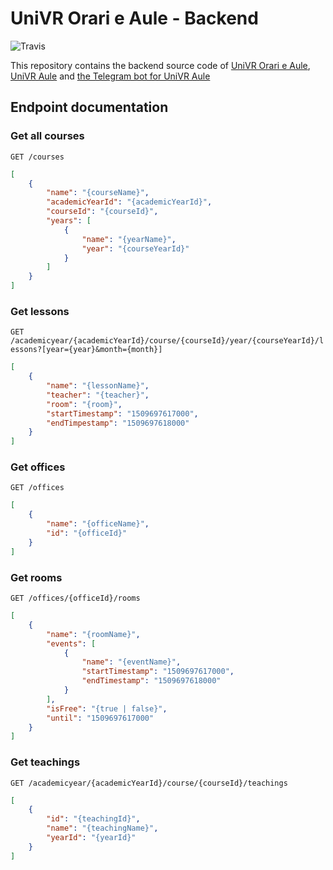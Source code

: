 # UniVR Orari e Aule - Backend

![Travis](https://travis-ci.org/francescotonini/univrorari-backend.svg?branch=master)

This repository contains the backend source code of [UniVR Orari e Aule](https://github.com/francescotonini/univrorari-app), [UniVR Aule](https://github.com/francescotonini/univraule) and 
[the Telegram bot for UniVR Aule](https://t.me/univraulebot)

## Endpoint documentation
### Get all courses
`GET /courses`

```json
[
	{
		"name": "{courseName}",
		"academicYearId": "{academicYearId}",
		"courseId": "{courseId}", 
		"years": [
			{
				"name": "{yearName}",
				"year": "{courseYearId}"
			}
		]
	}
]
```

### Get lessons
`GET /academicyear/{academicYearId}/course/{courseId}/year/{courseYearId}/lessons?[year={year}&month={month}]`

```json
[
	{
		"name": "{lessonName}",
		"teacher": "{teacher}",
		"room": "{room}",
		"startTimestamp": "1509697617000",
		"endTimpestamp": "1509697618000"
	}
]
```

### Get offices
`GET /offices`

```json
[
	{
		"name": "{officeName}",
		"id": "{officeId}"
	}
]
```

### Get rooms
`GET /offices/{officeId}/rooms`

```json
[
	{
		"name": "{roomName}",
		"events": [
			{
				"name": "{eventName}",
				"startTimestamp": "1509697617000",
				"endTimestamp": "1509697618000"
			}
		],
		"isFree": "{true | false}",
		"until": "1509697617000"
	}
]
```

### Get teachings
`GET /academicyear/{academicYearId}/course/{courseId}/teachings`

```json
[
    {
        "id": "{teachingId}",
        "name": "{teachingName}",
        "yearId": "{yearId}"
    }
]
```

